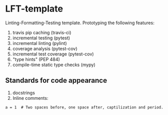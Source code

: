 # LFT-template
Linting-Formatting-Testing template. Prototyping the following features:

1. travis pip caching (travis-ci)
2. incremental testing (pytest)
3. incremental linting (pylint)
4. coverage analysis (pytest-cov)
5. incremental test coverage (pytest-cov)
6. "type hints" (PEP 484)
7. compile-time static type checks (mypy)

## Standards for code appearance


1. docstrings
2. Inline comments:
  
  `a = 1  # Two spaces before, one space after, captilization and period.`
  
